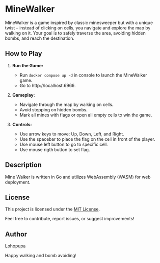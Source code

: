 # MineWalker

MineWalker is a game inspired by classic minesweeper but with a unique twist – instead of clicking on cells, you navigate and explore the map by walking on it. Your goal is to safely traverse the area, avoiding hidden bombs, and reach the destination.

## How to Play

1. **Run the Game:**
    - Run  `docker compose up -d` in console to launch the MineWalker game.
    - Go to http://localhost:6969.

2. **Gameplay:**
    - Navigate through the map by walking on cells.
    - Avoid stepping on hidden bombs.
    - Mark all mines with flags or open all empty cells to win the game.

3. **Controls:**
    - Use arrow keys to move: Up, Down, Left, and Right.
    - Use the spacebar to place the flag on the cell in front of the player.
    - Use mouse left button to go to specific cell.
    - Use mouse rigth button to set flag.

## Description

Mine Walker is written in Go and utilizes WebAssembly (WASM) for web deployment.

## License

This project is licensed under the [MIT License](LICENSE).

Feel free to contribute, report issues, or suggest improvements!

## Author

Lohopupa

Happy walking and bomb avoiding!
